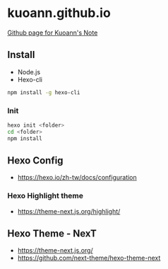 # kuoann.github.io
[Github page for Kuoann's Note](https://kuoann.github.io/)

## Install
* Node.js
* Hexo-cli
``` sh
npm install -g hexo-cli
```

### Init
``` sh
hexo init <folder>
cd <folder>
npm install
```

## Hexo Config
- https://hexo.io/zh-tw/docs/configuration

### Hexo Highlight theme
- https://theme-next.js.org/highlight/

## Hexo Theme - NexT
- https://theme-next.js.org/
- https://github.com/next-theme/hexo-theme-next
